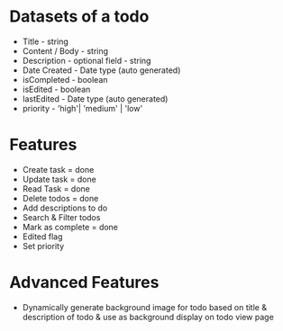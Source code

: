 # Datasets of a todo

- Title - string
- Content / Body - string
- Description - optional field - string
- Date Created - Date type (auto generated)
- isCompleted - boolean
- isEdited - boolean
- lastEdited - Date type (auto generated)
- priority - 'high'| 'medium' | 'low'

# Features

- Create task = done
- Update task = done
- Read Task = done
- Delete todos = done
- Add descriptions to do
- Search & Filter todos
- Mark as complete = done
- Edited flag
- Set priority

# Advanced Features

- Dynamically generate background image for todo based on title & description of todo & use as background display on todo view page
